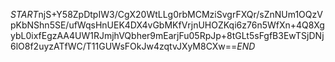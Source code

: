 $START$njS+Y58ZpDtpIW3/CgX20WtLLg0rbMCMziSvgrFXQr/sZnNUm1OQzVpKbNShn5SE/ufWqsHnUEK4DX4vGbMKfVrjnUHOZKqi6z76n5WfXn+4Q8XgybL0ixfEgzAA4UW1RJmjhVQbher9mEarjFu05RpJp+8tGLt5sFgfB3EwTSjDNj6lO8f2uyzATfWC/T11GUWsFOkJw4zqtvJXyM8CXw==$END$